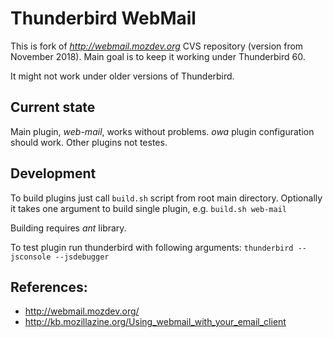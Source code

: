 # Thunderbird WebMail
This is fork of *http://webmail.mozdev.org* CVS repository (version from November 2018). Main goal is to keep it working under Thunderbird 60. 

It might not work under older versions of Thunderbird.


## Current state

Main plugin, *web-mail*, works without problems. *owa* plugin configuration should work. Other plugins not testes.


## Development

To build plugins just call ```build.sh``` script from root main directory. Optionally it takes one argument to build single plugin, e.g. ```build.sh web-mail```

Building requires *ant* library.


To test plugin run thunderbird with following arguments: ```thunderbird --jsconsole --jsdebugger```


## References:
- http://webmail.mozdev.org/
- http://kb.mozillazine.org/Using_webmail_with_your_email_client

